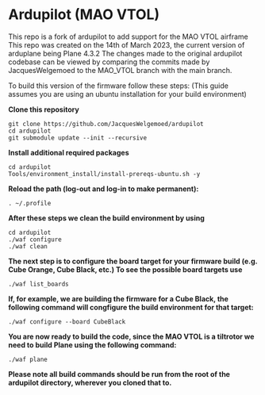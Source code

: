 # Ardupilot (MAO VTOL)
This repo is a fork of ardupilot to add support for the MAO VTOL airframe
This repo was created on the 14th of March 2023, the current version of arduplane being Plane 4.3.2
The changes made to the original ardupilot codebase can be viewed by comparing the commits made by JacquesWelgemoed to the MAO_VTOL branch with the main branch.

To build this version of the firmware follow these steps: (This guide assumes you are using an ubuntu installation for your build environment)

**Clone this repository**
```
git clone https://github.com/JacquesWelgemoed/ardupilot
cd ardupilot
git submodule update --init --recursive
```

**Install additional required packages**
```
cd ardupilot
Tools/environment_install/install-prereqs-ubuntu.sh -y
```
**Reload the path (log-out and log-in to make permanent):**
```
. ~/.profile
```

**After these steps we clean the build environment by using**
```
cd ardupilot
./waf configure
./waf clean
```

**The next step is to configure the board target for your firmware build (e.g. Cube Orange, Cube Black, etc.) To see the possible board targets use**
```
./waf list_boards
```

**If, for example, we are building the firmware for a Cube Black, the following command will congfigure the build environment for that target:**
```
./waf configure --board CubeBlack
```

**You are now ready to build the code, since the MAO VTOL is a tiltrotor we need to build Plane using the following command:**
```
./waf plane
```

**Please note all build commands should be run from the root of the ardupilot directory, wherever you cloned that to.**
